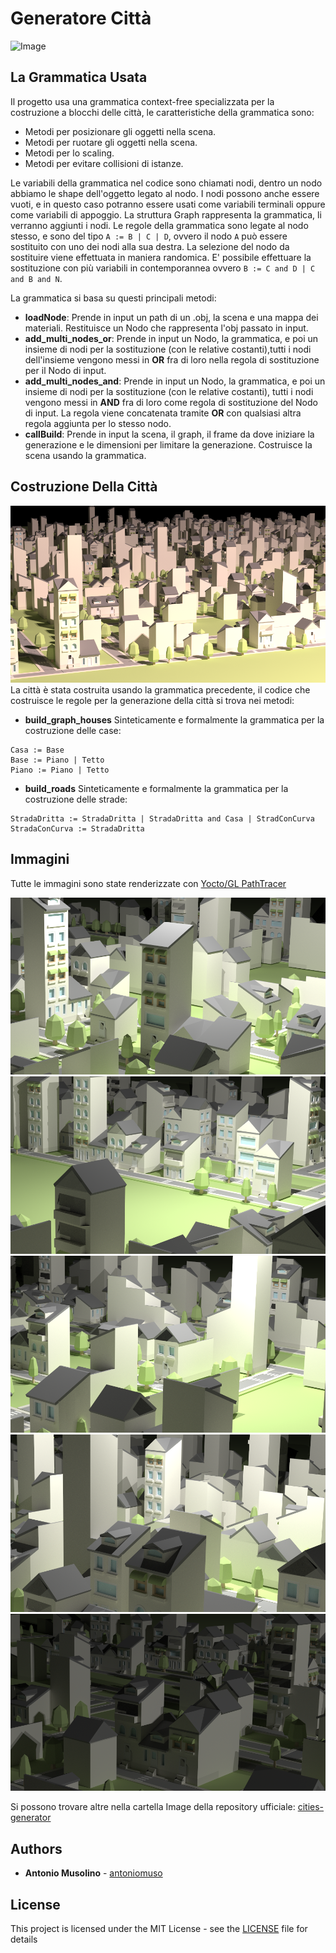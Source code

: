 # Generatore Città
![Image](Images/image_1920_pixel.jpg)
## La Grammatica Usata
Il progetto usa una grammatica context-free specializzata per la costruzione a blocchi delle città, le caratteristiche della grammatica sono:
- Metodi per posizionare gli oggetti nella scena.
- Metodi per ruotare gli oggetti nella scena.
- Metodi per lo scaling.
- Metodi per evitare collisioni di istanze.

Le variabili della grammatica nel codice sono chiamati nodi, dentro un nodo abbiamo le shape dell'oggetto legato al nodo.
I nodi possono anche essere vuoti, e in questo caso potranno essere usati come variabili terminali oppure come variabili di appoggio.
La struttura Graph rappresenta la grammatica, li verranno aggiunti i nodi.
Le regole della grammatica sono legate al nodo stesso, e sono del tipo `A := B | C | D`, ovvero il nodo `A` può essere sostituito con uno dei nodi alla sua destra. La selezione del nodo da sostituire viene effettuata in maniera randomica. E' possibile effettuare la sostituzione con più variabili in contemporannea ovvero `B := C and D | C and B and N`.

La grammatica si basa su questi principali metodi:
- **loadNode**: Prende in input un path di un .obj, la scena e una mappa dei materiali. Restituisce un Nodo che rappresenta l'obj passato in input. 
- **add_multi_nodes_or**: Prende in input un Nodo, la grammatica, e poi un insieme di nodi per la sostituzione (con le relative costanti),tutti i nodi dell'insieme vengono messi in **OR** fra di loro nella regola di sostituzione per il Nodo di input.
- **add_multi_nodes_and**: Prende in input un Nodo, la grammatica, e poi un insieme di nodi per la sostituzione (con le relative costanti), tutti i nodi vengono messi in **AND** fra di loro come regola di sostituzione del Nodo di input. La regola viene concatenata tramite **OR** con qualsiasi altra regola aggiunta per lo stesso nodo.
- **callBuild**: Prende in input la scena, il graph, il frame da dove iniziare la generazione e le dimensioni per limitare la generazione. Costruisce la scena usando la grammatica.

## Costruzione Della Città
![Image](Images/sunset.png)
La città è stata costruita usando la grammatica precedente, il codice che costruisce le regole per la generazione della città si trova nei metodi: 
- **build_graph_houses** Sinteticamente e formalmente la grammatica per la costruzione delle case:
```
Casa := Base
Base := Piano | Tetto
Piano := Piano | Tetto
```
- **build_roads** Sinteticamente e formalmente la grammatica per la costruzione delle strade:
```
StradaDritta := StradaDritta | StradaDritta and Casa | StradConCurva 
StradaConCurva := StradaDritta
```


## Immagini
Tutte le immagini sono state renderizzate con [Yocto/GL PathTracer](https://github.com/xelatihy/yocto-gl/blob/master/apps/ytrace.cpp)

![Image](Images/image7.png)
![Image](Images/out1.png)
![Image](Images/out9.png)
![Image](Images/out5.png)
![Image](Images/moon.png)

Si possono trovare altre nella cartella Image della repository ufficiale: [cities-generator](https://github.com/antoniomuso/cities-generator)

## Authors

* **Antonio Musolino** - [antoniomuso](https://github.com/antoniomuso)

## License

This project is licensed under the MIT License - see the [LICENSE](LICENSE) file for details
